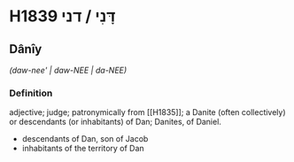 # H1839 דָּנִי / דני

## Dânîy

_(daw-nee' | daw-NEE | da-NEE)_

### Definition

adjective; judge; patronymically from [[H1835]]; a Danite (often collectively) or descendants (or inhabitants) of Dan; Danites, of Daniel.

- descendants of Dan, son of Jacob
- inhabitants of the territory of Dan

